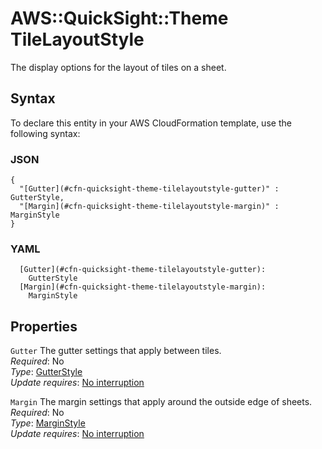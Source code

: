 # AWS::QuickSight::Theme TileLayoutStyle<a name="aws-properties-quicksight-theme-tilelayoutstyle"></a>

The display options for the layout of tiles on a sheet\.

## Syntax<a name="aws-properties-quicksight-theme-tilelayoutstyle-syntax"></a>

To declare this entity in your AWS CloudFormation template, use the following syntax:

### JSON<a name="aws-properties-quicksight-theme-tilelayoutstyle-syntax.json"></a>

```
{
  "[Gutter](#cfn-quicksight-theme-tilelayoutstyle-gutter)" : GutterStyle,
  "[Margin](#cfn-quicksight-theme-tilelayoutstyle-margin)" : MarginStyle
}
```

### YAML<a name="aws-properties-quicksight-theme-tilelayoutstyle-syntax.yaml"></a>

```
  [Gutter](#cfn-quicksight-theme-tilelayoutstyle-gutter):
    GutterStyle
  [Margin](#cfn-quicksight-theme-tilelayoutstyle-margin):
    MarginStyle
```

## Properties<a name="aws-properties-quicksight-theme-tilelayoutstyle-properties"></a>

`Gutter` <a name="cfn-quicksight-theme-tilelayoutstyle-gutter"></a>
The gutter settings that apply between tiles\.  
_Required_: No  
_Type_: [GutterStyle](aws-properties-quicksight-theme-gutterstyle.md)  
_Update requires_: [No interruption](https://docs.aws.amazon.com/AWSCloudFormation/latest/UserGuide/using-cfn-updating-stacks-update-behaviors.html#update-no-interrupt)

`Margin` <a name="cfn-quicksight-theme-tilelayoutstyle-margin"></a>
The margin settings that apply around the outside edge of sheets\.  
_Required_: No  
_Type_: [MarginStyle](aws-properties-quicksight-theme-marginstyle.md)  
_Update requires_: [No interruption](https://docs.aws.amazon.com/AWSCloudFormation/latest/UserGuide/using-cfn-updating-stacks-update-behaviors.html#update-no-interrupt)
